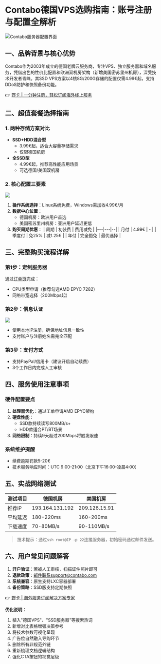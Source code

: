 # Contabo德国VPS选购指南：账号注册与配置全解析

![Contabo服务器配置界面](https://bbtdd.com/wp-content/uploads/img/8888016531887.webp)

## 一、品牌背景与核心优势
Contabo作为2003年成立的德国老牌云服务商，专注VPS、独立服务器和域名服务，凭借出色的性价比配置和欧洲双机房架构（新增美国密苏里州机房），深受技术开发者青睐。其SSD VPS方案以4核8G/200G存储的配置仅需4.99€起，支持DDoS防护和快照备份功能。

👉 [野卡 | 一分钟注册，轻松订阅海外线上服务](https://bbtdd.com/yeka)

## 二、超值套餐选择指南
### 1. 两种存储方案对比
- **SSD+HDD混合型**
  - 3.99€起，适合大容量存储需求
  - 仅限德国机房
- **全SSD型**  
  - 4.99€起，推荐高性能应用场景
  - 可选德国/美国双机房

### 2. 核心配置三要素
![](https://bbtdd.com/wp-content/uploads/img/2810381384145.webp)
1. **操作系统选择**：Linux系统免费，Windows需加收4.99€/月
2. **数据中心位置**：
   - 德国机房：欧洲用户首选
   - 美国密苏里州机房：亚洲用户延迟更低
3. **购买周期优惠**：
   | 周期 | 初装费 | 费用减免 |
   |---|---|--|
   | 月付 | 4.99€ | - |
   | 季度付 | 免25% | 减1.25€ |
   | 年付 | 完全豁免 | 最优选择 |

## 三、完整购买流程详解
### 第1步：定制服务器
通过[订单页](https://bbtdd.com/yeka)完成：
- CPU类型申请（推荐勾选AMD EPYC 7282）
- 网络带宽选择（200Mbps起）

### 第2步：信息认证
![](https://bbtdd.com/wp-content/uploads/img/442100578624269.webp)
- 使用本地IP注册，确保地址信息一致性
- 支付账户与注册姓名需完全匹配

### 第3步：支付方式
- 支持PayPal/信用卡（建议开启自动续费）
- 3个工作日内完成人工审核

## 四、服务使用注意事项
### 硬件配置要点
1. **处理器优化**：通过工单申请AMD EPYC架构
2. **硬盘性能**：
   - SSD款持续读写800MB/s+
   - HDD款适合PT/BT场景
3. **网络限制**：持续9天超过200Mbps将触发限速

### 系统维护提醒
- 续费逾期罚款5-20€
- 技术服务响应时间：UTC 9:00-21:00（北京下午16:00-凌晨4:00）

## 五、实战网络测试
| 测试项目 | 德国机房 | 美国机房 |
|---|---|---|
| 推荐IP | 193.164.131.192 | 209.126.15.91 |
| 平均延迟 | 180-220ms | 160-200ms |
| 下载速度 | 70-80MB/s | 90-110MB/s |

> 技术提示：通过`ssh root@IP -p 22`连接服务器，初始密码通过邮件发送。

## 六、用户常见问题解答
1. **开户验证**：若被人工审核，扫描证件照片即可
2. **退款政策**：邮件联系support@contabo.com
3. **系统兼容**：原生支持LXC容器部署
4. **备份策略**：SSD版支持定期快照

👉 [野卡 | 海外服务订阅解决方案专家](https://bbtdd.com/yeka)



**优化说明：**
1. 植入"德国VPS"、"SSD服务器"等搜索热词
2. 新增对比表格增强决策参考
3. 将技术参数可视化呈现
4. 广告位自然融入导购环节
5. 删除所有非规范外链
6. 重新梳理文档逻辑结构
7. 强化CTA按钮的视觉层级